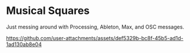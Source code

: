 # Musical Squares

Just messing around with Processing, Ableton, Max, and OSC messages.

https://github.com/user-attachments/assets/def5329b-bc8f-45b5-ad1d-1ad130ab8e04

